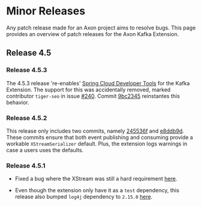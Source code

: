 # Minor Releases

Any patch release made for an Axon project aims to resolve bugs.
This page provides an overview of patch releases for the Axon Kafka Extension.

## Release 4.5

### Release 4.5.3

The 4.5.3 release 're-enables' [Spring Cloud Developer Tools](https://docs.spring.io/spring-boot/docs/1.5.16.RELEASE/reference/html/using-boot-devtools.html) for the Kafka Extension.
The support for this was accidentally removed, marked contributor `tiger-seo` in issue [#240](https://github.com/AxonFramework/extension-kafka/issues/240).
Commit [9bc2345](https://github.com/AxonFramework/extension-kafka/commit/9bc2345692f445e1ee2575c601956078d06946df) reinstantes this behavior. 

### Release 4.5.2

This release only includes two commits, namely [245536f](https://github.com/AxonFramework/extension-kafka/commit/245536fa99086857ca63da752773c562af962da4) and [e8ddb9d](https://github.com/AxonFramework/extension-kafka/commit/e8ddb9dc77e1ab66c09a0a279394f9b5e331d6a1).
These commits ensure that both event publishing and consuming provide a workable `XStreamSerializer` default.
Plus, the extension logs warnings in case a users uses the defaults.

### Release 4.5.1

* Fixed a bug where the XStream was still a hard requirement [here](https://github.com/AxonFramework/extension-kafka/pull/214).

* Even though the extension only have it as a `test` dependency, this release also bumped `log4j` dependency to `2.15.0` [here](https://github.com/AxonFramework/extension-kafka/commit/6efd14c8108f8d991a8f07b3b526c0169f4d4e88).
 